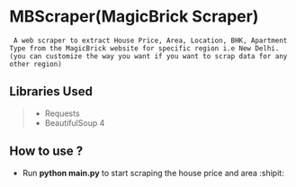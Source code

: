 # MBScraper(MagicBrick Scraper)

``` A web scraper to extract House Price, Area, Location, BHK, Apartment Type from the MagicBrick website for specific region i.e New Delhi.(you can customize the way you want if you want to scrap data for any other region)```

## Libraries Used
> - Requests
> - BeautifulSoup 4

## How to use ?

- Run **python main.py** to start scraping the house price and area :shipit:
